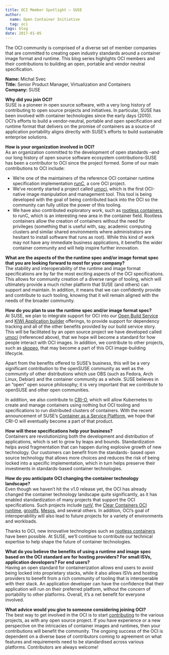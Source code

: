 ```yaml
---
title: OCI Member Spotlight – SUSE
author:
  name: Open Container Initiative
  tag: oci
tags: blog
date: 2017-01-05
---
```


The OCI community is comprised of a diverse set of member companies that are committed to creating open industry standards around a container image format and runtime. This blog series highlights OCI members and their contributions to building an open, portable and vendor neutral specification.  

**Name:** Michal Svec  
**Title:** Senior Product Manager, Virtualization and Containers  
**Company:** SUSE  

**Why did you join OCI?**  
SUSE is a pioneer in open source software, with a very long history of contributing to open source projects and initiatives. In particular, SUSE has been involved with container technologies since the early days (2010). OCI’s efforts to build a vendor-neutral, portable and open specification and runtime format that delivers on the promise of containers as a source of application portability aligns directly with SUSE’s efforts to build sustainable enterprise solutions.

**How is your organization involved in OCI?**  
As an organization committed to the development of open standards –and our long history of open source software ecosystem contributions–SUSE has been a contributor to OCI since the project formed.  Some of our main contributions to OCI include:

- We’re one of the maintainers of the reference OCI container runtime specification implementation [runC](https://github.com/opencontainers/runc), a core OCI project.
- We’ve recently started a project called [umoci](https://github.com/cyphar/umoci), which is the first OCI-native image manipulation and management tool. This tool is being developed with the goal of being contributed back into the OCI so the community can fully utilize the power of this tooling.
- We have also contributed exploratory work, such as [rootless containers](https://github.com/opencontainers/runc/pull/774), to runC, which is an interesting new area in the container field. Rootless containers allow the creation of containers without the need for privileges (something that is useful with, say, academic computing clusters and similar shared environments where administrators are hesitant to install software that runs as root). While this kind of work may not have any immediate business applications, it benefits the wider container community and will help inspire further innovation.

**What are the aspects of the the runtime spec and/or image format spec that you are looking forward to most for your company?**  
The stability and interoperability of the runtime and image format specifications are by far the most exciting aspects of the OCI specifications. This allows for community creation of a diverse range of tooling, which will ultimately provide a much richer platform that SUSE (and others) can support and maintain. In addition, it means that we can confidently provide and contribute to such tooling, knowing that it will remain aligned with the needs of the broader community.

**How do you plan to use the runtime spec and/or image format spec?**  
At SUSE, we plan to integrate support for OCI into our [Open Build Service](https://openbuildservice.org/) and [KIWI Application builder](https://opensuse.github.io/kiwi/) offerings, to provide support for dependency tracking and all of the other benefits provided by our build service story. This will be facilitated by an open source project we have developed called [umoci](https://github.com/cyphar/umoci) (referenced above), that we hope will become a standard for how people interact with OCI images. In addition, we contribute to other projects, such as [skopeo](https://github.com/containers/skopeo), that may become a part of this OCI image-building lifecycle.

Apart from the benefits offered to SUSE’s business, this will be a very significant contribution to the openSUSE community as well as the community of other distributions which use OBS (such as Fedora, Arch Linux, Debian) and the container community as a whole. SUSE believes in an “open” open source philosophy; it is very important that we contribute to openSUSE and other open communities.

In addition, we also contribute to [CRI-O](https://github.com/cri-o/cri-o), which will allow Kubernetes to create and manage containers using nothing but OCI tooling and specifications to run distributed clusters of containers. With the recent announcement of SUSE’s [Container as a Service Platform](https://www.suse.com/communities/blog/suse-container-service-platform-casp-new-product-plans-announced-susecon-2016/), we hope that CRI-O will eventually become a part of that product.

**How will these specifications help your business?**  
Containers are revolutionizing both the development and distribution of applications, which is set to grow by leaps and bounds. Standardization helps avoid fragmentation that can happen during explosive growth of new technology. Our customers can benefit from the standards- based open source technology that allows more choices and reduces the risk of being locked into a specific implementation, which in turn helps preserve their investments in standards-based container technologies.

**How do you anticipate OCI changing the container technology landscape?**  
Even though we haven’t hit the v1.0 release yet, the OCI has already changed the container technology landscape quite significantly, as it has enabled standardization of many projects that support the OCI specifications. Such projects include [runV](https://github.com/hyperhq/runv), the [Clear Containers OCI runtime](https://github.com/intel/cc-oci-runtime), [grootfs](https://github.com/cloudfoundry/grootfs), [Mesos](https://issues.apache.org/jira/browse/MESOS-5011), and several others. In addition, OCI’s goal of interoperability will also lead to future projects for a variety of environments and workloads.

Thanks to OCI, new innovative technologies such as [rootless containers](https://www.cyphar.com/blog/post/20160627-rootless-containers-with-runc) have been possible. At SUSE, we’ll continue to contribute our technical expertise to help shape the future of container technologies.

**What do you believe the benefits of using a runtime and image spec based on the OCI standard are for hosting providers?  For small ISVs, application developers? For end users?**  
Having an open standard for containerization allows end users to avoid being locked into proprietary stacks, while it also allows ISVs and hosting providers to benefit from a rich community of tooling that is interoperable with their stack. An application developer can have the confidence that their application will run on their preferred platform, without the concern of portability to other platforms. Overall, it’s a net benefit for everyone involved.

**What advice would you give to someone considering joining OCI?**  
The best way to get involved in the OCI is to start [contributing](/community) to the various projects, as with any open source project. If you have experience or a new perspective on the intricacies of container images and runtimes, then your contributions will benefit the community. The ongoing success of the OCI is dependent on a diverse base of contributors coming to agreement on what features and requirements need to be standardised across various platforms. Contributors are always welcome!
